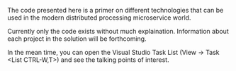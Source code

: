 The code presented here is a primer on different technologies that can be used in the modern distributed processing microservice world.

Currently only the code exists without much explaination. Information about each project in the solution will be forthcoming.

In the mean time, you can open the Visual Studio Task List  (View -> Task  <List  CTRL-W,T>) and see the talking points of interest.
